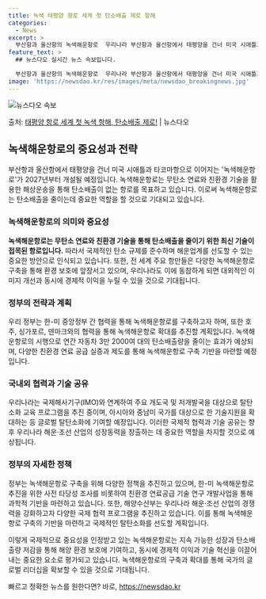 ```yaml
---
title: 녹색 태평양 항로 세계 첫 탄소배출 제로 항해
categories:
  - News
excerpt: >
  부산항과 울산항의 녹색해운항로  우리나라 부산항과 울산항에서 태평양을 건너 미국 시애틀과 타코마항으로 이어지…
feature_text: >
  ## 뉴스다오 실시간 뉴스 속보입니다.

  부산항과 울산항의 녹색해운항로  우리나라 부산항과 울산항에서 태평양을 건너 미국 시애틀과 타코마항으로 이어지…
image: 'https://newsdao.kr/res/images/meta/newsdao_breakingnews.jpg'
---
```


![뉴스다오 속보](https://newsdao.kr/res/images/meta/newsdao_breakingnews.jpg)

<p>출처: <a href="https://newsdao.kr/4553" rel="dofollow">태평양 항로 세계 첫 녹색 항해, 탄소배출 제로!</a> | 뉴스다오</p>

<h2 data-ke-size="size26">녹색해운항로의 중요성과 전략</h2>
<p data-ke-size="size16">부산항과 울산항에서 태평양을 건너 미국 시애틀과 타코마항으로 이어지는 '녹색해운항로'가 2027년부터 개설될 예정입니다. 녹색해운항로는 무탄소 연료와 친환경 기술을 활용한 해상운송을 통해 탄소배출이 없는 항로를 목표하고 있습니다. 이로써 녹색해운항로는 탄소배출을 줄이는데 중요한 역할을 할 것으로 기대되고 있습니다.</p>

<h3 data-ke-size="size24">녹색해운항로의 의미와 중요성</h3>
<p data-ke-size="size16"><b>녹색해운항로는 무탄소 연료와 친환경 기술을 통해 탄소배출을 줄이기 위한 최신 기술이 접목된 항로입니다.</b> 따라서 국제적인 탄소 규제를 준수하며 해운업계를 선도할 수 있는 중요한 방안으로 인식되고 있습니다. 또한, 전 세계 주요 항만들은 다양한 녹색해운항로 구축을 통해 환경 보호에 앞장서고 있으며, 우리나라도 이에 동참하게 되면 대외적인 이미지 개선과 동시에 경제적 이익을 누릴 수 있을 것으로 기대됩니다.</p>

<h3 data-ke-size="size24">정부의 전략과 계획</h3>
<p data-ke-size="size16">우리 정부는 한-미 중앙정부 간 협력을 통해 녹색해운항로를 구축하고자 하며, 또한 호주, 싱가포르, 덴마크와의 협력을 통해 녹색해운항로 확대를 추진할 계획입니다. 녹색해운항로의 시행으로 연간 자동차 3만 2000여 대의 탄소배출량을 줄이는 효과가 예상되며, 다양한 친환경 연료 공급 실증과 제도를 통해 녹색해운항로 구축 기반을 마련할 예정입니다.</p>

<h3 data-ke-size="size24">국내외 협력과 기술 공유</h3>
<p data-ke-size="size16">우리나라는 국제해사기구(IMO)와 연계하여 주요 개도국 및 저개발국을 대상으로 탈탄소화 교육 프로그램을 추진 중이며, 아시아와 중남미 국가를 대상으로 한 기술지원을 확대하는 등 글로벌 탈탄소화에 기여할 예정입니다. 이러한 국제적 협력과 기술 공유는 향후 우리나라 해운·조선 산업의 성장동력을 창출하는 데 중요한 역할을 차지할 것으로 예상됩니다.</p>

<h3 data-ke-size="size24">정부의 자세한 정책</h3>
<p data-ke-size="size16">정부는 녹색해운항로 구축을 위해 다양한 정책을 추진하고 있으며, 한-미 녹색해운항로 추진을 위한 사전 타당성 조사를 비롯하여 친환경 연료공급 기술 연구 개발사업을 통해 과학적 기반을 마련하고 있습니다. 또한, 해양수산부는 우리나라 해운·조선 산업의 경쟁력을 강화하고자 다양한 국제 협력 프로그램을 추진하고 있습니다. 이를 통해 녹색해운항로 구축의 기반을 마련하고 국제적인 탈탄소화를 선도할 계획입니다.</p>

이렇게 국제적으로 중요성을 인정받고 있는 녹색해운항로는 지속 가능한 성장과 탄소배출량 저감을 통해 해양 환경 보호에 기여하고, 동시에 경제적 이익과 기술 혁신을 이끌어내는 중요한 요소로 평가되고 있습니다. 녹색해운항로의 구축과 확대를 통해 국가의 글로벌 리더십을 확보할 수 있을 것으로 기대됩니다.</p>
 

빠르고 정확한 뉴스를 원한다면? 바로, <a href="https://newsdao.kr" rel="dofollow">https://newsdao.kr</a>


    
